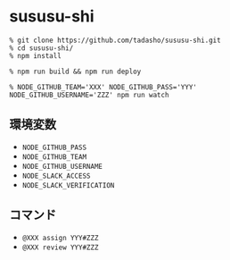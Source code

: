 # sususu-shi

```
% git clone https://github.com/tadasho/sususu-shi.git
% cd sususu-shi/
% npm install
```

```
% npm run build && npm run deploy
```

```
% NODE_GITHUB_TEAM='XXX' NODE_GITHUB_PASS='YYY' NODE_GITHUB_USERNAME='ZZZ' npm run watch
```

## 環境変数

- `NODE_GITHUB_PASS`
- `NODE_GITHUB_TEAM`
- `NODE_GITHUB_USERNAME`
- `NODE_SLACK_ACCESS`
- `NODE_SLACK_VERIFICATION`

## コマンド

- `@XXX assign YYY#ZZZ`
- `@XXX review YYY#ZZZ`
